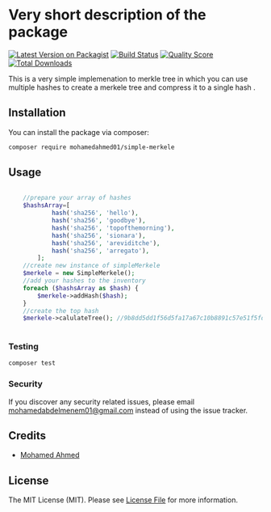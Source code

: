 # Very short description of the package

[![Latest Version on Packagist](https://img.shields.io/packagist/v/mohamedahmed01/simple-merkele.svg?style=flat-square)](https://packagist.org/packages/mohamedahmed01/simple-merkele)
[![Build Status](https://img.shields.io/travis/mohamedahmed01/simple-merkele/master.svg?style=flat-square)](https://travis-ci.com/mohamedahmed01/simple-merkele)
[![Quality Score](https://img.shields.io/scrutinizer/g/mohamedahmed01/simple-merkele.svg?style=flat-square)](https://scrutinizer-ci.com/g/mohamedahmed01/simple-merkele)
[![Total Downloads](https://img.shields.io/packagist/dt/mohamedahmed01/simple-merkele.svg?style=flat-square)](https://packagist.org/packages/mohamedahmed01/simple-merkele)

This is a very simple implemenation to merkle tree in which you can use multiple hashes
to create a merkele tree and compress it to a single hash .

## Installation

You can install the package via composer:

```bash
composer require mohamedahmed01/simple-merkele
```

## Usage

``` php

    //prepare your array of hashes
    $hashsArray=[
            hash('sha256', 'hello'),
            hash('sha256', 'goodbye'),
            hash('sha256', 'topofthemorning'),
            hash('sha256', 'sionara'),
            hash('sha256', 'areviditche'),
            hash('sha256', 'arregato'),
        ];
    //create new instance of simpleMerkele
    $merkele = new SimpleMerkele();
    //add your hashes to the inventory
    foreach ($hashsArray as $hash) {
        $merkele->addHash($hash);
    }
    //create the top hash
    $merkele->calulateTree(); //9b8dd5dd1f56d5fa17a67c10b8891c57e51f5fd36fe3a2d7e290d605840332d8
        
```

### Testing

``` bash
composer test
```

### Security

If you discover any security related issues, please email mohamedabdelmenem01@gmail.com instead of using the issue tracker.

## Credits

- [Mohamed Ahmed](https://github.com/mohamedahmed01)

## License

The MIT License (MIT). Please see [License File](LICENSE.md) for more information.

